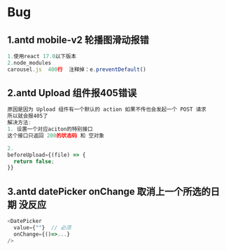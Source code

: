 # Bug

## 1.antd mobile-v2 轮播图滑动报错
```js
1.使用react 17.0以下版本
2.node_modules
carousel.js  400行  注释掉：e.preventDefault()
```

## 2.antd Upload 组件报405错误
```js
原因是因为 Upload 组件有一个默认的 action 如果不传也会发起一个 POST 请求
所以就会报405了
解决方法:
1. 设置一个对应aciton的特别接口
这个接口只返回 200的状态码 和 空对象

2. 
beforeUpload={(file) => {
  return false;
}}
```

## 3.antd datePicker onChange 取消上一个所选的日期 没反应
```js
<DatePicker
  value={""}  // 必须
  onChange={()=>...}
/>
```